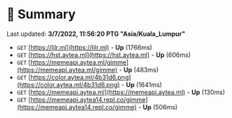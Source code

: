 # 📖 Summary
Last updated: **3/7/2022, 11:56:20 PTG "Asia/Kuala_Lumpur"**

- `GET` [https://lilr.ml](https://lilr.ml) - **Up** (1766ms)
- `GET` [https://hst.aytea.ml](https://hst.aytea.ml) - **Up** (606ms)
- `GET` [https://memeapi.aytea.ml/gimme](https://memeapi.aytea.ml/gimme) - **Up** (483ms)
- `GET` [https://color.aytea.ml/4b31d6.png](https://color.aytea.ml/4b31d6.png) - **Up** (1641ms)
- `GET` [https://memeapi.aytea.ml](https://memeapi.aytea.ml) - **Up** (130ms)
- `GET` [https://memeapi.aytea14.repl.co/gimme](https://memeapi.aytea14.repl.co/gimme) - **Up** (506ms)
